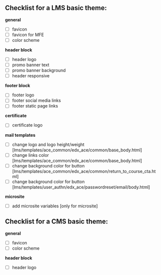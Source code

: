 ## Checklist for a LMS basic theme:

**general**
- [ ] favicon
- [ ] favicon for MFE
- [ ] color scheme

**header block**
- [ ] header logo
- [ ] promo banner text
- [ ] promo banner background
- [ ] header responsive

**footer block**
- [ ] footer logo
- [ ] footer social media links
- [ ] footer static page links

**certificate**
- [ ] certificate logo

**mail templates**
- [ ] change logo and logo height/weight [lms/templates/ace_common/edx_ace/common/base_body.html]
- [ ] change links color [lms/templates/ace_common/edx_ace/common/base_body.html]
- [ ] change background color for button [lms/templates/ace_common/edx_ace/common/return_to_course_cta.html]
- [ ] change background color for button [lms/templates/user_authn/edx_ace/passwordreset/email/body.html]

**microsite**
- [ ] add microsite variables [only for microsite]

## Checklist for a CMS basic theme:

**general**
- [ ] favicon
- [ ] color scheme

**header block**
- [ ] header logo
